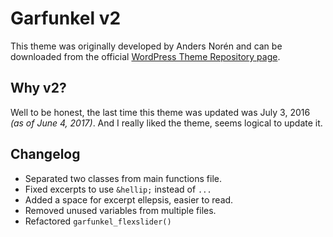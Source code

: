 # Garfunkel v2

This theme was originally developed by Anders Norén and can be downloaded from the official
[WordPress Theme Repository page](https://wordpress.org/themes/garfunkel/).

## Why v2?
Well to be honest, the last time this theme was updated was July 3, 2016 _(as of June 4, 2017)_.
And I really liked the theme, seems logical to update it.

## Changelog
* Separated two classes from main functions file.
* Fixed excerpts to use `&hellip;` instead of `...`
* Added a space for excerpt ellepsis, easier to read.
* Removed unused variables from multiple files.
* Refactored `garfunkel_flexslider()`
